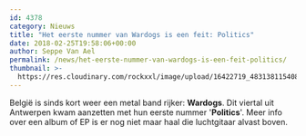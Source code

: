 ```yaml
---
id: 4378
category: Nieuws
title: "Het eerste nummer van Wardogs is een feit: Politics"
date: 2018-02-25T19:58:06+00:00
author: Seppe Van Ael
permalink: /news/het-eerste-nummer-van-wardogs-is-een-feit-politics/
thumbnail: >-
  https://res.cloudinary.com/rockxxl/image/upload/16422719_483138115408701_8043331093721908053_o.jpg
---
```

België is sinds kort weer een metal band rijker: **Wardogs**. Dit viertal uit Antwerpen kwam aanzetten met hun eerste nummer '**Politics**'. Meer info over een album of EP is er nog niet maar haal die luchtgitaar alvast boven.
